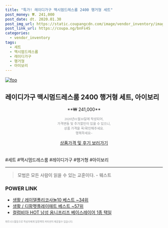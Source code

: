 ```yaml
--- 
title: "특가! 레이디가구 맥시멈드레스룸 2400 행거형 세트" 
post_money: ₩. 241,000 
post_date: dt. 2020.01.30 
post_img_url: https://static.coupangcdn.com/image/vendor_inventory/images/2018/04/16/12/4/fb41fdca-0ac8-45c6-8006-a1b176f7338e.jpg 
post_link_url: https://coupa.ng/bnFs4S 
categories: 
  - vendor_inventory 
tags: 
  - 세트 
  - 맥시멈드레스룸 
  - 레이디가구 
  - 행거형 
  - 아이보리 
--- 
```

[![foo](https://static.coupangcdn.com/image/vendor_inventory/images/2018/04/16/12/4/fb41fdca-0ac8-45c6-8006-a1b176f7338e.jpg)](https://coupa.ng/bnFs4S) 

## 레이디가구 맥시멈드레스룸 2400 행거형 세트, 아이보리 
<p style="text-align: center;">**₩ 241,000**</p> 
<p style="text-align: center;"><span style="color: #898c8f; font-family: Georgia,Times,serif; font-size: 0.75em;">2020년01월30일에 작성되어, <br>가격변동 및 추가할인이 있을 수 있으니,<br> 상품 가격을 꼭!확인해주세요.<br>행복하세요~</span> 
</p>	 
<div markdown="0" style="text-align: center;"><a href="https://coupa.ng/bnFs4S" class="btn btn--success">상품가격 및 후기 보러가기</a></div> 
<br><br> 
  #세트 #맥시멈드레스룸 #레이디가구 #행거형 #아이보리 
<hr> 

> 모범은 모든 사람이 읽을 수 있는 교훈이다. - 웨스트 


### POWER LINK

* <a href="https://blog.naver.com/santokki14/221776266804" target="_blank">생활 / 레이델폴리코사놀10 베스트 ~34위</a>
* <a href="https://blog.naver.com/santokki14/221785332619" target="_blank">생활 / 디팡펫플레이매트 베스트 ~57위</a>
* <a href="https://blog.naver.com/sakai111/221785315982" target="_blank">컬럼비아 HOT 남성 옴니프리즈 베이스레이어 1종 택일</a>

<span style="color: #898c8f; font-family: Georgia,Times,serif; font-size: 0.55em;">파트너스활동으로 작성자에게 일정액의 커미션이 제공될수 있습니다.</span> 
